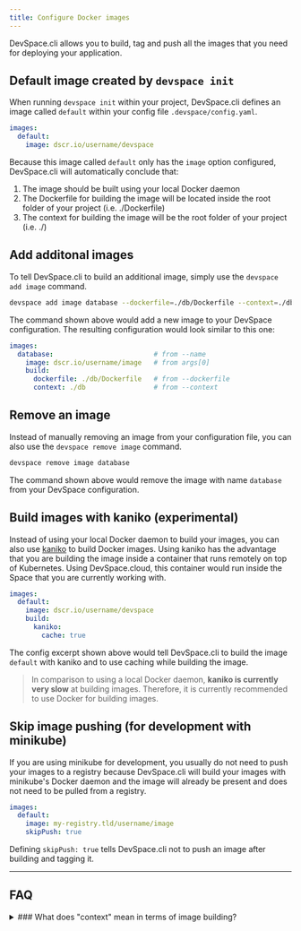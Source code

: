 ```yaml
---
title: Configure Docker images
---
```


DevSpace.cli allows you to build, tag and push all the images that you need for deploying your application.

## Default image created by `devspace init`
When running `devspace init` within your project, DevSpace.cli defines an image called `default` within your config file `.devspace/config.yaml`.
```yaml
images:
  default:
    image: dscr.io/username/devspace
```
Because this image called `default` only has the `image` option configured, DevSpace.cli will automatically conclude that:

1. The image should be built using your local Docker daemon
2. The Dockerfile for building the image will be located inside the root folder of your project (i.e. ./Dockerfile)
2. The context for building the image will be the root folder of your project (i.e. ./)

## Add additonal images
To tell DevSpace.cli to build an additional image, simply use the `devspace add image` command.
```bash
devspace add image database --dockerfile=./db/Dockerfile --context=./db --image=dscr.io/username/mysql
```

The command shown above would add a new image to your DevSpace configuration. The resulting configuration would look similar to this one:

```yaml
images:
  database:                         # from --name
    image: dscr.io/username/image   # from args[0]
    build:
      dockerfile: ./db/Dockerfile   # from --dockerfile
      context: ./db                 # from --context
```

## Remove an image
Instead of manually removing an image from your configuration file, you can also use the `devspace remove image` command.
```bash
devspace remove image database
```
The command shown above would remove the image with name `database` from your DevSpace configuration.

## Build images with kaniko (experimental)
Instead of using your local Docker daemon to build your images, you can also use [kaniko](https://github.com/GoogleContainerTools/kaniko) to build Docker images. Using kaniko has the advantage that you are building the image inside a container that runs remotely on top of Kubernetes. Using DevSpace.cloud, this container would run inside the Space that you are currently working with.
```yaml
images:
  default:
    image: dscr.io/username/devspace
    build:
      kaniko:
        cache: true
```
The config excerpt shown above would tell DevSpace.cli to build the image `default` with kaniko and to use caching while building the image.

> In comparison to using a local Docker daemon, **kaniko is currently very slow** at building images. Therefore, it is currently recommended to use Docker for building images.

## Skip image pushing (for development with minikube)
If you are using minikube for development, you usually do not need to push your images to a registry because DevSpace.cli will build your images with minikube's Docker daemon and the image will already be present and does not need to be pulled from a registry.
```yaml
images:
  default:
    image: my-registry.tld/username/image
    skipPush: true
```
Defining `skipPush: true` tells DevSpace.cli not to push an image after building and tagging it.


---
## FAQ

<details>
<summary>
### What does "context" mean in terms of image building?
</summary>
The context is archived and sent to the Docker daemon before starting to process the Dockerfile. All references of local files within the Dockerfile are relative to the root directory of the context. 

That means that a Dockerfile statement such as `COPY ./src /app` would copy the folder `src/` within the context path into the path `/app` within the container image. So, if the context would be `/my/project/database`, for example, the folder that would be copied into `/app` would have the absolute path `/my/project/database/src` on your local computer.

> Paths to Dockerfiles and image contexts are always relative to the root directory of your project (i.e. the folder where your `.devspace/` folder is inside).
</details>
